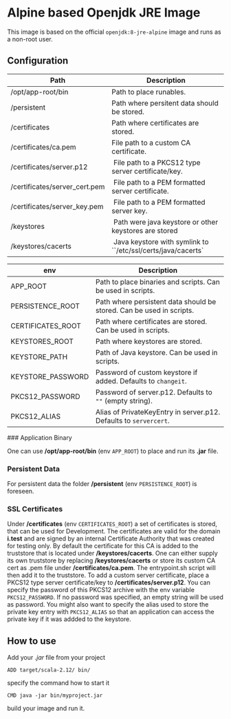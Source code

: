 # Alpine based Openjdk JRE Image

This image is based on the official `openjdk:8-jre-alpine` image and runs as a non-root user.

## Configuration

| Path                           | Description                                        |
|------                          |-------------                                       |
|  /opt/app-root/bin             | Path to place runables.                            |
|  /persistent                   | Path where persitent data should be stored.        |
|  /certificates                 | Path where certificates are stored.                |
|  /certificates/ca.pem          | File path to a custom CA certificate.              |
|  /certificates/server.p12      | File path to a PKCS12 type server certificate/key. |
|  /certificates/server_cert.pem | File path to a PEM formatted server certificate.   |
|  /certificates/server_key.pem  | File path to a PEM formatted server key.           |
|  /keystores                    | Path were java keystore or other keystores are stored |
|  /keystores/cacerts            | Java keystore with symlink to ``/etc/ssl/certs/java/cacerts` |


| env                   | Description                                                         |
|------                 |-------------                                                        |
|  APP_ROOT             | Path to place binaries and scripts. Can be used in scripts.         |
|  PERSISTENCE_ROOT     | Path where persistent data should be stored. Can be used in scripts.|
|  CERTIFICATES_ROOT    | Path where certificates are stored. Can be used in scripts.         |
|  KEYSTORES_ROOT       | Path where keystores are stored.                                    |
|  KEYSTORE_PATH        | Path of Java keystore. Can be used in scripts.                      |
|  KEYSTORE_PASSWORD    | Password of custom keystore if added. Defaults to `changeit`.       |
|  PKCS12_PASSWORD      | Password of server.p12. Defaults to `""` (empty string).            |
|  PKCS12_ALIAS         | Alias of PrivateKeyEntry in server.p12. Defaults to `servercert`.   |

### Application Binary

One can use **/opt/app-root/bin** (env `APP_ROOT`) to place and run its **.jar**
file.

### Persistent Data

For persistent data the folder **/persistent** (env `PERSISTENCE_ROOT`) is foreseen.

### SSL Certificates

Under **/certificates** (env `CERTIFICATES_ROOT`) a set of certificates is stored,
that can be used for Development. The certificates are valid for the domain
**i.test** and are signed by an internal Certificate Authority that was created
for testing only. By default the certificate for this CA is added to the truststore
that is located under **/keystores/cacerts**. One can either supply its own
truststore by replacing **/keystores/cacerts** or store its custom CA cert
as .pem file under **/certificates/ca.pem**. The entrypoint.sh script will then add
it to the truststore. To add a custom server certificate, place a PKCS12 type
server certificate/key to **/certificates/server.p12**. You can specify the
password of this PKCS12 archive with the env variable `PKCS12_PASSWORD`. If no
password was specified, an empty string will be used as password. You might also
want to specify the alias used to store the private key entry with `PKCS12_ALIAS`
so that an application can access the private key if it was addded to the keystore.

## How to use

Add your *.jar* file from your project

`ADD target/scala-2.12/ bin/`

specify the command how to start it

`CMD java -jar bin/myproject.jar`

build your image and run it.
